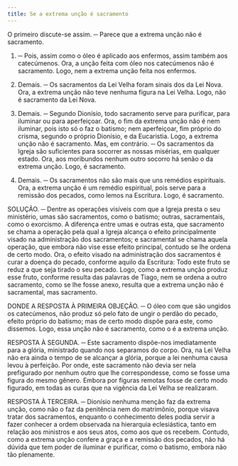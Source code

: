 ```yaml
---
title: Se a extrema unção é sacramento
---
```


O primeiro discute-se assim. ─ Parece que a extrema unção não é sacramento.  

1. ─ Pois, assim como o óleo é aplicado aos enfermos, assim também aos catecúmenos. Ora, a unção feita com óleo nos catecúmenos não é sacramento. Logo, nem a extrema unção feita nos enfermos.  

2. Demais. ─ Os sacramentos da Lei Velha foram sinais dos da Lei Nova. Ora, a extrema unção não teve nenhuma figura na Lei Velha. Logo, não é sacramento da Lei Nova.  

3. Demais. ─ Segundo Dionísio, todo sacramento serve para purificar, para iluminar ou para aperfeiçoar. Ora, o fim da extrema unção não é nem iluminar, pois isto só o faz o batismo; nem aperfeiçoar, fim próprio do crisma, segundo o próprio Dionísio, e da Eucaristia. Logo, a extrema unção não é sacramento.  Mas, em contrário. ─ Os sacramentos da Igreja são suficientes para socorrer as nossas misérias, em qualquer estado. Ora, aos moribundos nenhum outro socorro há senão o da extrema unção. Logo, é sacramento.  

2. Demais. ─ Os sacramentos não são mais que uns remédios espirituais. Ora, a extrema unção é um remédio espiritual, pois serve para a remissão dos pecados, como lemos na Escritura. Logo, é sacramento.  

SOLUÇÃO. ─ Dentre as operações visíveis com que a Igreja presta o seu ministério, umas são sacramentos, como o batismo; outras, sacramentais, como o exorcismo. A diferença entre umas e outras esta, que sacramento se chama a operação pela qual a Igreja alcança o efeito principalmente visado na administração dos sacramentos; e sacramental se chama aquela operação, que embora não vise esse efeito principal, contudo se lhe ordena de certo modo. Ora, o efeito visado na administração dos sacramentos é curar a doença do pecado, conforme aquilo da Escritura: Todo este fruto se reduz a que seja tirado o seu pecado. Logo, como a extrema unção produz esse fruto, conforme resulta das palavras de Tiago, nem se ordena a outro sacramento, como se lhe fosse anexo, resulta que a extrema unção não é sacramental, mas sacramento.  

DONDE A RESPOSTA À PRIMEIRA OBJEÇÃO. ─ O óleo com que são ungidos os catecúmenos, não produz só pelo fato de ungir o perdão do pecado, efeito próprio do batismo; mas de certo modo dispõe para este, como dissemos. Logo, essa unção não é sacramento, como o é a extrema unção.  

RESPOSTA À SEGUNDA. ─ Este sacramento dispõe-nos imediatamente para a glória, ministrado quando nos separamos do corpo. Ora, na Lei Velha não era ainda o tempo de se alcançar a glória, porque a lei nenhuma causa levou à perfeição. Por onde, este sacramento não devia ser nela prefigurado por nenhum outro que lhe correspondesse, como se fosse uma figura do mesmo gênero. Embora por figuras remotas fosse de certo modo figurado, em todas as curas que na vigência da Lei Velha se realizaram.  

RESPOSTA À TERCEIRA. ─ Dionísio nenhuma menção faz da extrema unção, como não o faz da penitência nem do matrimônio, porque visava tratar dos sacramentos, enquanto o conhecimento deles podia servir a fazer conhecer a ordem observada na hierarquia eclesiástica, tanto em relação aos ministros e aos seus atos, como aos que os recebem. Contudo, como a extrema unção confere a graça e a remissão dos pecados, não há dúvida que tem poder de iluminar e purificar, como o batismo, embora não tão plenamente.